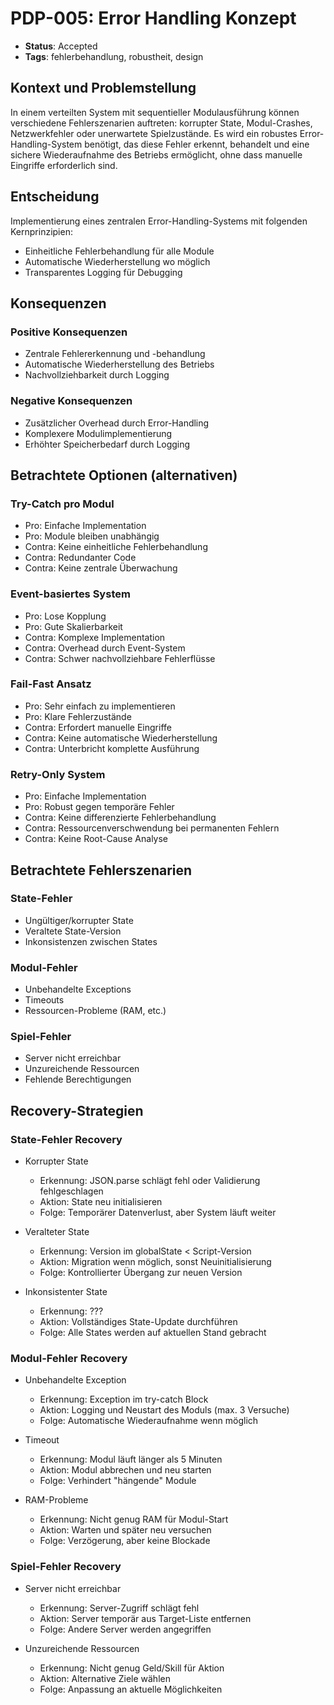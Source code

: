 # PDP-005: Error Handling Konzept
- **Status**: Accepted
- **Tags**: fehlerbehandlung, robustheit, design

## Kontext und Problemstellung
In einem verteilten System mit sequentieller Modulausführung können verschiedene Fehlerszenarien auftreten: korrupter State, Modul-Crashes, Netzwerkfehler oder unerwartete Spielzustände. Es wird ein robustes Error-Handling-System benötigt, das diese Fehler erkennt, behandelt und eine sichere Wiederaufnahme des Betriebs ermöglicht, ohne dass manuelle Eingriffe erforderlich sind.

## Entscheidung
Implementierung eines zentralen Error-Handling-Systems mit folgenden Kernprinzipien:
- Einheitliche Fehlerbehandlung für alle Module
- Automatische Wiederherstellung wo möglich
- Transparentes Logging für Debugging

## Konsequenzen

### Positive Konsequenzen
- Zentrale Fehlererkennung und -behandlung
- Automatische Wiederherstellung des Betriebs
- Nachvollziehbarkeit durch Logging

### Negative Konsequenzen
- Zusätzlicher Overhead durch Error-Handling
- Komplexere Modulimplementierung
- Erhöhter Speicherbedarf durch Logging

## Betrachtete Optionen (alternativen)

### Try-Catch pro Modul
- Pro: Einfache Implementation
- Pro: Module bleiben unabhängig
- Contra: Keine einheitliche Fehlerbehandlung
- Contra: Redundanter Code
- Contra: Keine zentrale Überwachung

### Event-basiertes System
- Pro: Lose Kopplung
- Pro: Gute Skalierbarkeit
- Contra: Komplexe Implementation
- Contra: Overhead durch Event-System
- Contra: Schwer nachvollziehbare Fehlerflüsse

### Fail-Fast Ansatz
- Pro: Sehr einfach zu implementieren
- Pro: Klare Fehlerzustände
- Contra: Erfordert manuelle Eingriffe
- Contra: Keine automatische Wiederherstellung
- Contra: Unterbricht komplette Ausführung

### Retry-Only System
- Pro: Einfache Implementation
- Pro: Robust gegen temporäre Fehler
- Contra: Keine differenzierte Fehlerbehandlung
- Contra: Ressourcenverschwendung bei permanenten Fehlern
- Contra: Keine Root-Cause Analyse

## Betrachtete Fehlerszenarien

### State-Fehler
- Ungültiger/korrupter State
- Veraltete State-Version
- Inkonsistenzen zwischen States

### Modul-Fehler
- Unbehandelte Exceptions
- Timeouts
- Ressourcen-Probleme (RAM, etc.)

### Spiel-Fehler
- Server nicht erreichbar
- Unzureichende Ressourcen
- Fehlende Berechtigungen

## Recovery-Strategien

### State-Fehler Recovery
- Korrupter State
  - Erkennung: JSON.parse schlägt fehl oder Validierung fehlgeschlagen
  - Aktion: State neu initialisieren
  - Folge: Temporärer Datenverlust, aber System läuft weiter

- Veralteter State
  - Erkennung: Version im globalState < Script-Version
  - Aktion: Migration wenn möglich, sonst Neuinitialisierung
  - Folge: Kontrollierter Übergang zur neuen Version

- Inkonsistenter State
  - Erkennung: ???
  - Aktion: Vollständiges State-Update durchführen
  - Folge: Alle States werden auf aktuellen Stand gebracht

### Modul-Fehler Recovery
- Unbehandelte Exception
  - Erkennung: Exception im try-catch Block
  - Aktion: Logging und Neustart des Moduls (max. 3 Versuche)
  - Folge: Automatische Wiederaufnahme wenn möglich

- Timeout
  - Erkennung: Modul läuft länger als 5 Minuten
  - Aktion: Modul abbrechen und neu starten
  - Folge: Verhindert "hängende" Module

- RAM-Probleme
  - Erkennung: Nicht genug RAM für Modul-Start
  - Aktion: Warten und später neu versuchen
  - Folge: Verzögerung, aber keine Blockade

### Spiel-Fehler Recovery
- Server nicht erreichbar
  - Erkennung: Server-Zugriff schlägt fehl
  - Aktion: Server temporär aus Target-Liste entfernen
  - Folge: Andere Server werden angegriffen

- Unzureichende Ressourcen
  - Erkennung: Nicht genug Geld/Skill für Aktion
  - Aktion: Alternative Ziele wählen
  - Folge: Anpassung an aktuelle Möglichkeiten
